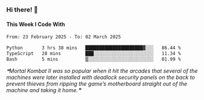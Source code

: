 ### Hi there! 👋

#### This Week I Code With
<!--START_SECTION:waka-->

```txt
From: 23 February 2025 - To: 02 March 2025

Python       3 hrs 38 mins   █████████████████████▓░░░   86.44 %
TypeScript   28 mins         ███░░░░░░░░░░░░░░░░░░░░░░   11.34 %
Bash         5 mins          ▒░░░░░░░░░░░░░░░░░░░░░░░░   01.99 %
```

<!--END_SECTION:waka-->

<!--STARTS_HERE_QUOTE_README-->
<i>❝Mortal Kombat II was so popular when it hit the arcades that several of the machines were later installed with deadlock security panels on the back to prevent thieves from ripping the game’s motherboard straight out of the machine and taking it home.❞</i>
<!--ENDS_HERE_QUOTE_README-->
